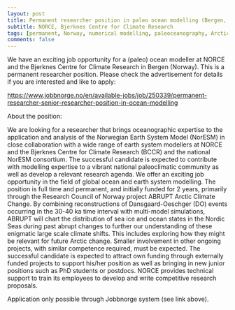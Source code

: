 ```yaml
---
layout: post
title: Permanent researcher position in paleo ocean modelling (Bergen, Norway)
subtitle: NORCE, Bjerknes Centre for Climate Research
tags: [permanent, Norway, numerical modelling, paleoceanography, Arctic Ocean]
comments: false
---
```

We have an exciting job opportunity for a (paleo) ocean modeller at NORCE
and the Bjerknes Centre for Climate Research in Bergen (Norway).
This is a permanent researcher position. Please check the advertisement for
details if you are interested and like to apply:

https://www.jobbnorge.no/en/available-jobs/job/250339/permanent-researcher-senior-researcher-position-in-ocean-modelling

About the position:

We are looking for a researcher that brings oceanographic expertise to the
application and analysis of the Norwegian Earth System Model (NorESM) in
close collaboration with a wide range of earth system modellers at NORCE
and the Bjerknes Centre for Climate Research (BCCR) and the national NorESM
consortium. The successful candidate is expected to contribute with
modelling expertise to a vibrant national paleoclimatic community as well
as develop a relevant research agenda.
We offer an exciting job opportunity in the field of global ocean and earth
system modelling. The position is full time and permanent, and initially
funded for 2 years, primarily through the Research Council of Norway
project ABRUPT Arctic Climate Change.  By combining reconstructions of
Dansgaard-Oeschger (DO) events occurring in the 30-40 ka time interval with
multi-model simulations, ABRUPT will chart the distribution of sea ice and
ocean states in the Nordic Seas during past abrupt changes to further our
understanding of these enigmatic large scale climate shifts. This includes
exploring how they might be relevant for future Arctic change.
Smaller involvement in other ongoing projects, with similar competence
required, must be expected. The successful candidate is expected to attract
own funding through externally funded projects to support his/her position
as well as bringing in new junior positions such as PhD students or
postdocs. NORCE provides technical support to train its employees to
develop and write competitive research proposals.

Application only possible through Jobbnorge system (see link above).
